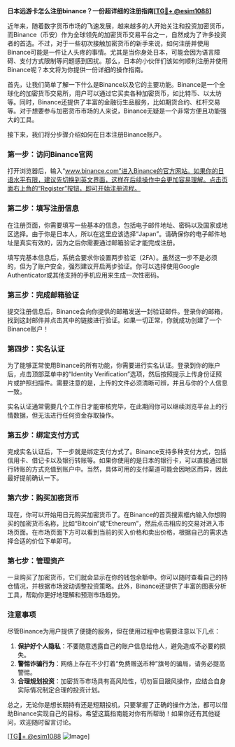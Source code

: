 **日本远游卡怎么注册binance？一份超详细的注册指南[[TG💪+ @esim1088](https://t.me/s/esim1088)]**

近年来，随着数字货币市场的飞速发展，越来越多的人开始关注和投资加密货币，而Binance（币安）作为全球领先的加密货币交易平台之一，自然成为了许多投资者的首选。不过，对于一些初次接触加密货币的新手来说，如何注册并使用Binance可能是一件让人头疼的事情。尤其是当你身处日本，可能会因为语言障碍、支付方式限制等问题感到困扰。那么，日本的小伙伴们该如何顺利注册并使用Binance呢？本文将为你提供一份详细的操作指南。

首先，让我们简单了解一下什么是Binance以及它的主要功能。Binance是一个全球化的加密货币交易所，用户可以通过它买卖各种加密货币，如比特币、以太坊等。同时，Binance还提供了丰富的金融衍生品服务，比如期货合约、杠杆交易等。对于想要参与加密货币市场的人来说，Binance无疑是一个非常方便且功能强大的工具。

接下来，我们将分步骤介绍如何在日本注册Binance账户。

### 第一步：访问Binance官网

打开浏览器后，输入“www.binance.com”进入Binance的官方网站。如果你的日语水平有限，建议先切换到英文界面，这样在后续操作中会更加容易理解。点击页面右上角的“Register”按钮，即可开始注册流程。

### 第二步：填写注册信息

在注册页面，你需要填写一些基本的信息，包括电子邮件地址、密码以及国家或地区选择。由于你是日本人，所以在这里应该选择“Japan”。请确保你的电子邮件地址是真实有效的，因为之后你需要通过邮箱验证才能完成注册。

填写完基本信息后，系统会要求你设置两步验证（2FA）。虽然这一步不是必须的，但为了账户安全，强烈建议开启两步验证。你可以选择使用Google Authenticator或其他支持的手机应用来生成一次性密码。

### 第三步：完成邮箱验证

提交注册信息后，Binance会向你提供的邮箱发送一封验证邮件。登录你的邮箱，找到这封邮件并点击其中的链接进行验证。如果一切正常，你就成功创建了一个Binance账户！

### 第四步：实名认证

为了能够正常使用Binance的所有功能，你需要进行实名认证。登录到你的账户后，点击顶部菜单中的“Identity Verification”选项，然后按照提示上传身份证照片或护照扫描件。需要注意的是，上传的文件必须清晰可辨，并且与你的个人信息一致。

实名认证通常需要几个工作日才能审核完毕，在此期间你可以继续浏览平台上的行情数据，但无法进行任何资金存取操作。

### 第五步：绑定支付方式

完成实名认证后，下一步就是绑定支付方式了。Binance支持多种支付方式，包括信用卡、借记卡以及银行转账等。如果你使用的是日本的银行卡，可以直接通过银行转账的方式充值到账户中。当然，具体可用的支付渠道可能会因地区而异，因此最好提前确认一下。

### 第六步：购买加密货币

现在，你可以开始用日元购买加密货币了。在Binance的首页搜索框内输入你想购买的加密货币名称，比如“Bitcoin”或“Ethereum”，然后点击相应的交易对进入市场页面。在市场页面下方可以看到当前的买入价格和卖出价格，根据自己的需求选择合适的价位下单即可。

### 第七步：管理资产

一旦购买了加密货币，它们就会显示在你的钱包余额中。你可以随时查看自己的持仓情况，并根据市场波动调整投资策略。此外，Binance还提供了丰富的图表分析工具，帮助你更好地理解和预测市场趋势。

### 注意事项

尽管Binance为用户提供了便捷的服务，但在使用过程中也需要注意以下几点：

1. **保护好个人隐私**：不要随意透露自己的账户信息给他人，避免造成不必要的损失。
2. **警惕诈骗行为**：网络上存在不少打着“免费赠送币种”旗号的骗局，请务必提高警惕。
3. **合理规划投资**：加密货币市场具有高风险性，切勿盲目跟风操作，应结合自身实际情况制定合理的投资计划。

总之，无论你是想长期持有还是短期投机，只要掌握了正确的操作方法，都可以借助Binance实现自己的目标。希望这篇指南能对你有所帮助！如果你还有其他疑问，欢迎随时留言讨论。

[[TG💪+ @esim1088](https://t.me/s/esim1088) ![Image](https://i.postimg.cc/4NQfJmqS/Snipaste-2025-05-13-00-14-12.png)]